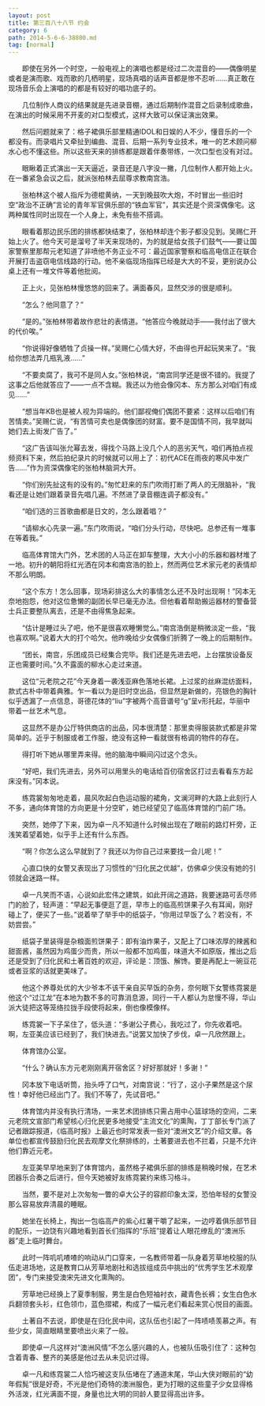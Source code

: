 ```yaml
---
layout: post
title: 第三百八十八节 约会
category: 6
path: 2014-5-6-6-38800.md
tag: [normal]
---
```


　　即使在另外一个时空，一般电视上的演唱也都是经过二次混音的——偶像明星或者是演而歌、戏而歌的几栖明星，现场真唱的话声音都是惨不忍听……真正敢在现场音乐会上演唱的的都是有较好的唱功底子的。

　　几位制作人商议的结果就是先进录音棚，通过后期制作混音之后录制成歌曲，在演出的时候采用不开麦的对口型模式，这样大致可以保证演出效果。

　　然后问题就来了：格子裙俱乐部里精通IDOL和日娱的人不少，懂音乐的一个都没有。而录唱片又牵扯到编曲、混音、后期一系列专业技术，唯一的艺术顾问柳水心也不懂这些。所以这些天来的排练都是跟着伴奏带练，一次口型也没有对过。

　　眼瞅着正式演出一天天逼近，录音还是八字没一撇，几位制作人都开始上火。在一番紧急会议之后，就派张柏林去屈尊求教南宫浩。

　　张柏林这个被人指斥为德棍黄纳，一天到晚鼓吹大炮，不时冒出一些旧时空“政治不正确”言论的青年军官俱乐部的“铁血军官”，其实还是个资深偶像宅。这两种属性同时出现在一个人身上，未免有些不搭调。

　　眼看着那边民乐团的排练都快结束了，张柏林却连个影子都没见到。吴赐仁开始上火了。他今天可是溜号了半天来现场的，为的就是给女孩子们鼓气——要让国家警察里那帮元老知道了非喷他不务正业不可：最近国家警察和临高电信正在联合开展打击盗窃电信线路的行动。他不亲临现场指挥已经是大大的不妥，更别说办公桌上还有一堆文件等着他批阅。

　　正上火，见张柏林慢悠悠的回来了。满面春风，显然交涉的很是顺利。

　　“怎么？他同意了？”

　　“是的。”张柏林带着故作悲壮的表情道。“他答应今晚就动手——我付出了很大的代价唉。”

　　“你说得好像牺牲了贞操一样。”吴赐仁心情大好，不由得也开起玩笑来了。“我给你想法弄几瓶乳液……”

　　“不要卖腐了，我可不是同人女。”张柏林说，“南宫同学还是很不错的。我提了这事之后他就答应了——一点不含糊。我还以为他会像冈本、东方那么对咱们有成见……”

　　“想当年KB也是被人视为异端的。他们鄙视俺们偶团不要紧：这样以后咱们有苦情卖。”吴赐仁说，“有苦情可卖也是偶像团的财富。要不是国情不同，我早就叫她们去上街发广告了。”

　　“这广告该叫张允幂去发，得找个马路上没几个人的恶劣天气，咱们再拍点视频资料下来，然后拍纪录片的时候就可以用上了：初代ACE在雨夜的寒风中发广告……”作为资深偶像宅的张柏林脑洞大开。

　　“你们别先扯这有的没有的。”匆忙赶来的东门吹雨打断了两人的无限脑补，“我看还是让她们跟着录音先唱几遍。不然进了录音棚连调子都没有。”

　　“咱们选的三首歌曲都是日文的，怎么跟着唱？”

　　“请柳水心先录一遍。”东门吹雨说，“咱们分头行动，尽快吧。总参还有一堆事在等着我。”

　　临高体育馆大门外，艺术团的人马正在卸车整理，大大小小的乐器和器材堆了一地。初升的朝阳将红光洒在冈本和南宫浩的脸上，然而两位艺术家元老的表情却不那么明朗。

　　“这个东方！怎么回事，现场彩排这么大的事情怎么还不及时出现啊！”冈本无奈地抱怨，他对这位惫懒的副团长早已毫无办法。但他看着帮助搬运器材的警备营士兵正要整队离去，还是不由得焦急起来。

　　“估计是睡过头了吧，他不是很喜欢睡懒觉么。”南宫浩倒是稍微淡定一些，“我也喜欢啊。”说着大大的打个哈欠。他昨晚给少女偶像们折腾了一晚上的后期制作。

　　“团长，南宫，乐团成员已经集合完毕。我们还是先进去吧，上台摆放设备反正也需要时间。”久不露面的柳水心走过来道。

　　这位“元老院之花”今天身着一袭浅亚麻色落地长裙。上过浆的丝麻混纺面料，款式古朴中带着典雅。乍一看以为是旧时空出品，但显然是新做的，亮银色的胸针似乎透漏了一点信息，哥德花体的“liu”字被两个高音谱号“g”呈v形托起，华丽中带着一丝艺术气息。

　　这显然不是办公厅特供商店的出品，冈本很清楚：那里卖得服装款式都是非常简单的。近乎于制服或者工作服，绝没有这种一看就很有格调的物件的存在。

　　得打听下她从哪里弄来得。他的脑海中瞬间闪过这个念头。

　　“好吧，我们先进去，另外可以用里头的电话给百仞宿舍区打过去看看东方起床没有。”冈本说。

　　练霓裳匆匆地走着，晨风吹起白色运动服的裙角，文澜河畔的大路上此刻行人不多，通向体育馆的方向更是十分空旷，她已经望见了临高体育馆的门前广场。

　　突然，她停了下来，因为卓一凡不知道什么时候出现在了眼前的路灯杆旁，正浅笑着望着她，似乎手上还有什么东西。

　　“啊？你怎么这么早就到了？我还以为你自己过来要找一会儿呢！”

　　心直口快的女警又表现出了习惯性的“归化民之优越”，仿佛卓少侠没有她的引领就会迷路一样。

　　卓一凡笑而不语，心说如此宏伟之建筑，如此开阔之道路，我要迷路可丢尽师门的脸了，轻声道：“早起无事便逛了逛，早市上的临高煎饼果子久有耳闻，刚好碰上了，便买了一些。”说着举了举手中的纸袋子，“你用过早饭了么？若没有，不妨尝尝。”

　　纸袋子里装得是杂粮面煎饼果子：即有油炸果子，又配上了口味浓厚的辣酱和甜面酱，虽然因为鸡蛋少而贵，所以一般都不加鸡蛋，味道大不如原版，推出之后还是受到了归化民和土著百姓的欢迎，评论是：顶饿、解馋。要是再配上一碗豆花或者豆浆的话就更美味了。

　　他这个养尊处优的大少爷本不该干亲自买早饭的杂务，奈何眼下女警练霓裳是他这个“过江龙”在本地为数不多的可靠消息源，同行一干人都认为怠慢不得，华山派大徒把这等笼络拉拢手段使将起来，倒也像模像样。

　　练霓裳一下子呆住了，低头道：“多谢公子费心，我吃过了，你先收着吧。啊，左亚美应该已经到了，我们快进去。”说罢又加快了步伐，卓一凡欣然跟上。

　　体育馆办公室。

　　“什么？确认东方元老刚刚离开宿舍区？好好那就好！多谢！”

　　冈本放下电话听筒，抬头呼了口气，对南宫说：“行了，这小子果然是这个尿性！幸好他已经出门了。我们不等了，先试音吧。”

　　体育馆内并没有执行清场，一来艺术团排练只需占用中心篮球场的空间，二来元老院文宣部门希望核心归化民更多地接受“主流文化”的熏陶，丁丁部长专门派了记者跟踪报道，《临高时报》上最近也时常发表一些对“澳洲文艺”的介绍文章。各单位也都宣传鼓励归化民去观摩文化祭排练的，土著要进去也不拦着，只是不允许他们靠近元老。

　　左亚美早早地来到了体育馆内，虽然格子裙俱乐部的排练是稍晚时候，在艺术团器乐合奏之后进行，但今天她被好友练霓裳约来练习格斗。

　　当然，要不是对上次匆匆一瞥的卓大公子的容颜印象太深，恐怕年轻的女警没那么容易放弃清晨的睡眠。

　　她坐在长椅上，掏出一包临高产的紫心红薯干嚼了起来，一边哼着俱乐部节目的配乐，一边饶有兴趣地看到首长们指挥的“乐班”提着让人眼花缭乱的“澳洲乐器”走上临时舞台。

　　此时一阵叽叽喳喳的响动从门口穿来，一名教师带着一队身着芳草地校服的队伍走进场地，这是教育口从芳草地剧社和选拔组成员中挑出的“优秀学生艺术观摩团”，专门来接受澳宋先进文化熏陶的。

　　芳草地已经换上了夏季制服，男生是白色短袖衬衣，藏青色长裤；女生白色水兵翻领套头衫，红色领巾，蓝色摺裙，构成了一幅元老们看起来赏心悦目的画面。

　　土著自不去说，即使是在归化民中间，这队伍也引起了一阵啧啧羡慕之声。有些少女，简直眼睛里要喷出火来了一般。

　　即使卓一凡这样对“澳洲风情”不怎么感兴趣的人，也被队伍吸引住了：这种包含着青春、整齐的美感是他过去从未见识过得。

　　卓一凡和练霓裳二人恰巧被这支队伍堵在了通道末尾，华山大侠对眼前的“幼年假髨”很是好奇，不光是他们奇特的澳洲服色，更为打眼的这些童子少女显得格外活泼，红光满面不提，身量也比大明的同龄人要显得高出许多。

